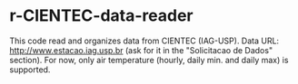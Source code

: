 # r-CIENTEC-data-reader
This code read and organizes data from CIENTEC (IAG-USP). Data URL: http://www.estacao.iag.usp.br (ask for it in the "Solicitacao de Dados" section). For now, only air temperature (hourly, daily min. and daily max) is supported.
